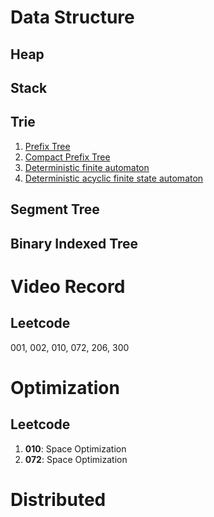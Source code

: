 # Data Structure

## Heap

## Stack

## Trie

1. [Prefix Tree](https://en.wikipedia.org/wiki/Trie)
2. [Compact Prefix Tree](https://en.wikipedia.org/wiki/Radix_tree)
3. [Deterministic finite automaton](https://en.wikipedia.org/wiki/Deterministic_finite_automaton)
4. [Deterministic acyclic finite state automaton](https://en.wikipedia.org/wiki/Deterministic_acyclic_finite_state_automaton)

## Segment Tree

## Binary Indexed Tree

# Video Record

## Leetcode

001, 002, 010, 072, 206, 300

# Optimization

## Leetcode

1. __010__: Space Optimization
2. __072__: Space Optimization

# Distributed
